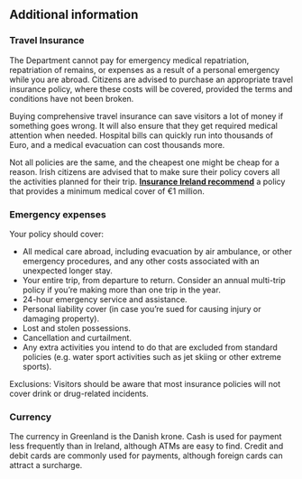## Additional information

### **Travel Insurance**

The Department cannot pay for emergency medical repatriation, repatriation of remains, or expenses as a result of a personal emergency while you are abroad. Citizens are advised to purchase an appropriate travel insurance policy, where these costs will be covered, provided the terms and conditions have not been broken.

Buying comprehensive travel insurance can save visitors a lot of money if something goes wrong. It will also ensure that they get required medical attention when needed. Hospital bills can quickly run into thousands of Euro, and a medical evacuation can cost thousands more.

Not all policies are the same, and the cheapest one might be cheap for a reason. Irish citizens are advised that to make sure their policy covers all the activities planned for their trip. [**Insurance Ireland recommend**](http://www.insuranceireland.eu/consumer-information/general-non-life-insurance/travel) a policy that provides a minimum medical cover of €1 million.

### **Emergency expenses**

Your policy should cover:

* All medical care abroad, including evacuation by air ambulance, or other emergency procedures, and any other costs associated with an unexpected longer stay.
* Your entire trip, from departure to return. Consider an annual multi-trip policy if you’re making more than one trip in the year.
* 24-hour emergency service and assistance.
* Personal liability cover (in case you’re sued for causing injury or damaging property).
* Lost and stolen possessions.
* Cancellation and curtailment.
* Any extra activities you intend to do that are excluded from standard policies (e.g. water sport activities such as jet skiing or other extreme sports).

Exclusions: Visitors should be aware that most insurance policies will not cover drink or drug-related incidents.

### **Currency**

The currency in Greenland is the Danish krone. Cash is used for payment less frequently than in Ireland, although ATMs are easy to find. Credit and debit cards are commonly used for payments, although foreign cards can attract a surcharge.